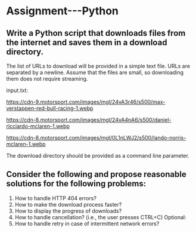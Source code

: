 # Assignment---Python

## Write a Python script that downloads files from the internet and saves them in a download directory.
The list of URLs to download will be provided in a simple text file. URLs are separated by a newline. Assume that the files are small, so
downloading them does not require streaming.

input.txt:

https://cdn-9.motorsport.com/images/mgl/24vA3r46/s500/max-verstappen-red-bull-racing-1.webp

https://cdn-8.motorsport.com/images/mgl/24vA4nA6/s500/daniel-ricciardo-mclaren-1.webp

https://cdn-8.motorsport.com/images/mgl/0L1nLWJ2/s500/lando-norris-mclaren-1.webp

The download directory should be provided as a command line parameter.

## Consider the following and propose reasonable solutions for the following problems:

1. How to handle HTTP 404 errors?
2. How to make the download process faster?
3. How to display the progress of downloads?
4. How to handle cancellation? (i.e., the user presses CTRL+C)
Optional:
5. How to handle retry in case of intermittent network errors?
